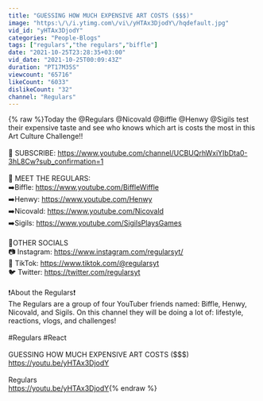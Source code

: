 ```yaml
---
title: "GUESSING HOW MUCH EXPENSIVE ART COSTS ($$$)"
image: "https:\/\/i.ytimg.com\/vi\/yHTAx3DjodY\/hqdefault.jpg"
vid_id: "yHTAx3DjodY"
categories: "People-Blogs"
tags: ["regulars","the regulars","biffle"]
date: "2021-10-25T23:28:35+03:00"
vid_date: "2021-10-25T00:09:43Z"
duration: "PT17M35S"
viewcount: "65716"
likeCount: "6033"
dislikeCount: "32"
channel: "Regulars"
---
```

{% raw %}Today the @Regulars @Nicovald @Biffle @Henwy @Sigils test their expensive taste and see who knows which art is costs the most in this Art Culture Challenge!!<br /><br />🔔 SUBSCRIBE: <a rel="nofollow" target="blank" href="https://www.youtube.com/channel/UCBUQrhWxiYIbDta0-3hL8Cw?sub_confirmation=1">https://www.youtube.com/channel/UCBUQrhWxiYIbDta0-3hL8Cw?sub_confirmation=1</a><br /><br />📌 MEET THE REGULARS:<br />➡️Biffle: <a rel="nofollow" target="blank" href="https://www.youtube.com/BiffleWiffle">https://www.youtube.com/BiffleWiffle</a><br />➡️Henwy: <a rel="nofollow" target="blank" href="https://www.youtube.com/Henwy">https://www.youtube.com/Henwy</a><br />➡️Nicovald: <a rel="nofollow" target="blank" href="https://www.youtube.com/Nicovald">https://www.youtube.com/Nicovald</a><br />➡️Sigils: <a rel="nofollow" target="blank" href="https://www.youtube.com/SigilsPlaysGames">https://www.youtube.com/SigilsPlaysGames</a><br /><br />💎OTHER SOCIALS<br />📷 Instagram: <a rel="nofollow" target="blank" href="https://www.instagram.com/regularsyt/">https://www.instagram.com/regularsyt/</a><br />👾 TikTok: <a rel="nofollow" target="blank" href="https://www.tiktok.com/@regularsyt">https://www.tiktok.com/@regularsyt</a><br />🐦 Twitter: <a rel="nofollow" target="blank" href="https://twitter.com/regularsyt">https://twitter.com/regularsyt</a><br /><br />❗About the Regulars❗<br />The Regulars are a group of four YouTuber friends named: Biffle, Henwy, Nicovald, and Sigils. On this channel they will be doing a lot of: lifestyle, reactions, vlogs, and challenges!<br /><br />#Regulars #React<br /><br />GUESSING HOW MUCH EXPENSIVE ART COSTS ($$$)<br /><a rel="nofollow" target="blank" href="https://youtu.be/yHTAx3DjodY">https://youtu.be/yHTAx3DjodY</a><br /><br />Regulars<br /><a rel="nofollow" target="blank" href="https://youtu.be/yHTAx3DjodY">https://youtu.be/yHTAx3DjodY</a>{% endraw %}
